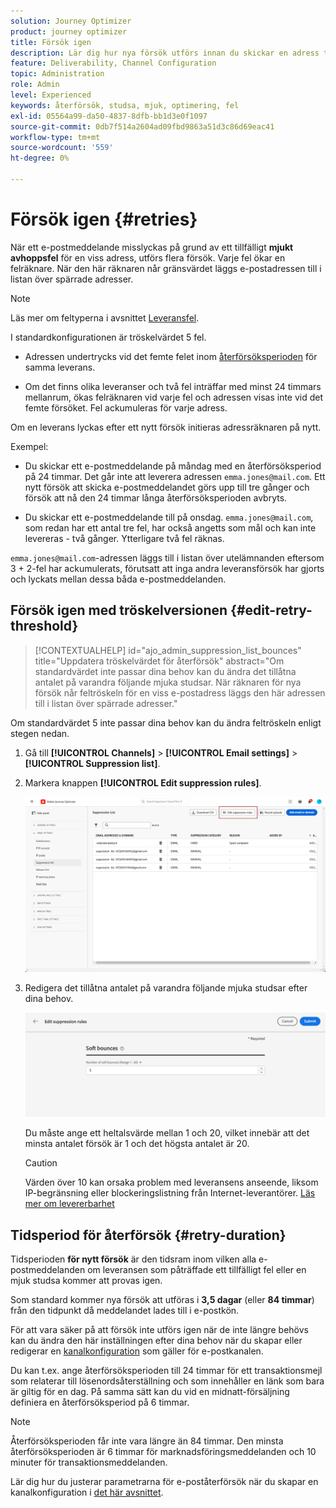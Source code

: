 ```yaml
---
solution: Journey Optimizer
product: journey optimizer
title: Försök igen
description: Lär dig hur nya försök utförs innan du skickar en adress till listan över inaktiveringar
feature: Deliverability, Channel Configuration
topic: Administration
role: Admin
level: Experienced
keywords: återförsök, studsa, mjuk, optimering, fel
exl-id: 05564a99-da50-4837-8dfb-bb1d3e0f1097
source-git-commit: 0db7f514a2604ad09fbd9863a51d3c86d69eac41
workflow-type: tm+mt
source-wordcount: '559'
ht-degree: 0%

---
```


# Försök igen {#retries}

När ett e-postmeddelande misslyckas på grund av ett tillfälligt **mjukt avhoppsfel** för en viss adress, utförs flera försök. Varje fel ökar en felräknare. När den här räknaren når gränsvärdet läggs e-postadressen till i listan över spärrade adresser.

>[!NOTE]
>
>Läs mer om feltyperna i avsnittet [Leveransfel](../reports/suppression-list.md#delivery-failures).

I standardkonfigurationen är tröskelvärdet 5 fel.

* Adressen undertrycks vid det femte felet inom [återförsöksperioden](#retry-duration) för samma leverans.

* Om det finns olika leveranser och två fel inträffar med minst 24 timmars mellanrum, ökas felräknaren vid varje fel och adressen visas inte vid det femte försöket. Fel ackumuleras för varje adress.

Om en leverans lyckas efter ett nytt försök initieras adressräknaren på nytt.

Exempel:

* Du skickar ett e-postmeddelande på måndag med en återförsöksperiod på 24 timmar. Det går inte att leverera adressen `emma.jones@mail.com`. Ett nytt försök att skicka e-postmeddelandet görs upp till tre gånger och försök att nå den 24 timmar långa återförsöksperioden avbryts.

* Du skickar ett e-postmeddelande till på onsdag. `emma.jones@mail.com`, som redan har ett antal tre fel, har också angetts som mål och kan inte levereras - två gånger. Ytterligare två fel räknas.

`emma.jones@mail.com`-adressen läggs till i listan över utelämnanden eftersom 3 + 2-fel har ackumulerats, förutsatt att inga andra leveransförsök har gjorts och lyckats mellan dessa båda e-postmeddelanden.

## Försök igen med tröskelversionen {#edit-retry-threshold}

>[!CONTEXTUALHELP]
>id="ajo_admin_suppression_list_bounces"
>title="Uppdatera tröskelvärdet för återförsök"
>abstract="Om standardvärdet inte passar dina behov kan du ändra det tillåtna antalet på varandra följande mjuka studsar. När räknaren för nya försök når feltröskeln för en viss e-postadress läggs den här adressen till i listan över spärrade adresser."
<!--
>additional-url="https://experienceleague.adobe.com/docs/journey-optimizer/using/reporting/deliverability/suppression-list.html?lang=sv-SE" text="Understand the suppresion list"-->

Om standardvärdet 5 inte passar dina behov kan du ändra feltröskeln enligt stegen nedan.

1. Gå till **[!UICONTROL Channels]** > **[!UICONTROL Email settings]** > **[!UICONTROL Suppression list]**.

1. Markera knappen **[!UICONTROL Edit suppression rules]**.

   ![](assets/suppression-list-edit-retries.png)

1. Redigera det tillåtna antalet på varandra följande mjuka studsar efter dina behov.

   ![](assets/suppression-list-edit-soft-bounces.png)

   Du måste ange ett heltalsvärde mellan 1 och 20, vilket innebär att det minsta antalet försök är 1 och det högsta antalet är 20.

   >[!CAUTION]
   >
   >Värden över 10 kan orsaka problem med leveransens anseende, liksom IP-begränsning eller blockeringslistning från Internet-leverantörer. [Läs mer om levererbarhet](../reports/deliverability.md)

## Tidsperiod för återförsök {#retry-duration}

Tidsperioden **för nytt försök** är den tidsram inom vilken alla e-postmeddelanden om leveransen som påträffade ett tillfälligt fel eller en mjuk studsa kommer att provas igen.

Som standard kommer nya försök att utföras i **3,5 dagar** (eller **84 timmar**) från den tidpunkt då meddelandet lades till i e-postkön.

För att vara säker på att försök inte utförs igen när de inte längre behövs kan du ändra den här inställningen efter dina behov när du skapar eller redigerar en [kanalkonfiguration](channel-surfaces.md) som gäller för e-postkanalen.

Du kan t.ex. ange återförsöksperioden till 24 timmar för ett transaktionsmejl som relaterar till lösenordsåterställning och som innehåller en länk som bara är giltig för en dag. På samma sätt kan du vid en midnatt-försäljning definiera en återförsöksperiod på 6 timmar.

>[!NOTE]
>
>Återförsöksperioden får inte vara längre än 84 timmar. Den minsta återförsöksperioden är 6 timmar för marknadsföringsmeddelanden och 10 minuter för transaktionsmeddelanden.

Lär dig hur du justerar parametrarna för e-poståterförsök när du skapar en kanalkonfiguration i [det här avsnittet](../email/email-settings.md#email-retry).

